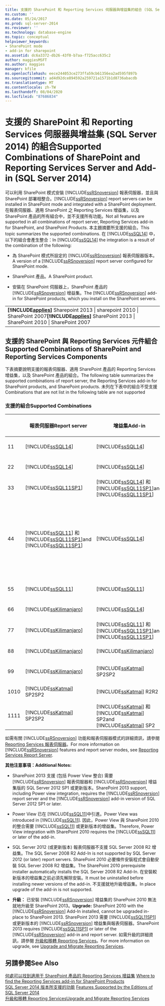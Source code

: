 ```yaml
---
title: 支援的 SharePoint 和 Reporting Services 伺服器與增益集的組合 (SQL Server 2014) |Microsoft Docs
ms.custom: ''
ms.date: 05/24/2017
ms.prod: sql-server-2014
ms.reviewer: ''
ms.technology: database-engine
ms.topic: conceptual
helpviewer_keywords:
- SharePoint mode
- add-in for sharepoint
ms.assetid: dc6a3372-db26-43f0-b7aa-f725acc635c2
author: maggiesMSFT
ms.author: maggies
manager: kfile
ms.openlocfilehash: eece244053ce273ffa59cb61356ea2ad595f897b
ms.sourcegitcommit: ad4d92dce894592a259721a1571b1d8736abacdb
ms.translationtype: MT
ms.contentlocale: zh-TW
ms.lasthandoff: 08/04/2020
ms.locfileid: "87686834"
---
```

# <a name="supported-combinations-of-sharepoint-and-reporting-services-server-and-add-in-sql-server-2014"></a><span data-ttu-id="3a041-102">支援的 SharePoint 和 Reporting Services 伺服器與增益集 (SQL Server 2014) 的組合</span><span class="sxs-lookup"><span data-stu-id="3a041-102">Supported Combinations of SharePoint and Reporting Services Server and Add-in (SQL Server 2014)</span></span>
  <span data-ttu-id="3a041-103">可以利用 SharePoint 模式安裝 [!INCLUDE[ssRSnoversion](../../includes/ssrsnoversion-md.md)] 報表伺服器，並且與 SharePoint 部署相整合。</span><span class="sxs-lookup"><span data-stu-id="3a041-103">[!INCLUDE[ssRSnoversion](../../includes/ssrsnoversion-md.md)] report servers can be installed in SharePoint mode and integrated with a SharePoint deployment.</span></span> <span data-ttu-id="3a041-104">在報表伺服器、適用 SharePoint 之 Reporting Services 增益集，以及 SharePoint 產品的所有組合中，並不支援所有功能。</span><span class="sxs-lookup"><span data-stu-id="3a041-104">Not all features are supported in all combinations of report server, Reporting Services add-in for SharePoint, and SharePoint Products.</span></span> <span data-ttu-id="3a041-105">本主題摘要所支援的組合。</span><span class="sxs-lookup"><span data-stu-id="3a041-105">This topic summarizes the supported combinations.</span></span> <span data-ttu-id="3a041-106">在 [!INCLUDE[ssSQL14](../../includes/sssql14-md.md)] 中，以下的組合會產生整合：</span><span class="sxs-lookup"><span data-stu-id="3a041-106">In [!INCLUDE[ssSQL14](../../includes/sssql14-md.md)] the integration is a result of the combination of the following:</span></span>  
  
-   <span data-ttu-id="3a041-107">為 SharePoint 模式所設定的 [!INCLUDE[ssRSnoversion](../../includes/ssrsnoversion-md.md)] 報表伺服器版本。</span><span class="sxs-lookup"><span data-stu-id="3a041-107">A version of a [!INCLUDE[ssRSnoversion](../../includes/ssrsnoversion-md.md)] report server configured for SharePoint mode.</span></span>  
  
-   <span data-ttu-id="3a041-108">SharePoint 產品。</span><span class="sxs-lookup"><span data-stu-id="3a041-108">A SharePoint product.</span></span>  
  
-   <span data-ttu-id="3a041-109">安裝在 SharePoint 伺服器上，SharePoint 產品的 [!INCLUDE[ssRSnoversion](../../includes/ssrsnoversion-md.md)] 增益集。</span><span class="sxs-lookup"><span data-stu-id="3a041-109">The [!INCLUDE[ssRSnoversion](../../includes/ssrsnoversion-md.md)] add-in for SharePoint products, which you install on the SharePoint servers.</span></span>  
  
||  
|-|  
|<span data-ttu-id="3a041-110">**[!INCLUDE[applies](../../includes/applies-md.md)]** Sharepoint 2013 &#124; sharepoint 2010 &#124; SharePoint 2007</span><span class="sxs-lookup"><span data-stu-id="3a041-110">**[!INCLUDE[applies](../../includes/applies-md.md)]**  SharePoint 2013 &#124; SharePoint 2010 &#124; SharePoint 2007</span></span>|  
  
## <a name="supported-combinations-of-sharepoint-and-reporting-services-components"></a><span data-ttu-id="3a041-111">支援的 SharePoint 與 Reporting Services 元件組合</span><span class="sxs-lookup"><span data-stu-id="3a041-111">Supported Combinations of SharePoint and Reporting Services Components</span></span>  
 <span data-ttu-id="3a041-112">下表摘要說明支援的報表伺服器、適用 SharePoint 產品的 Reporting Services 增益集，以及 SharePoint 產品的組合。</span><span class="sxs-lookup"><span data-stu-id="3a041-112">The following table summarizes the supported combinations of report server, the Reporting Services add-in for SharePoint products, and SharePoint products.</span></span> <span data-ttu-id="3a041-113">未列在下表中的組合不受支援</span><span class="sxs-lookup"><span data-stu-id="3a041-113">Combinations that are not list in the following table are not supported</span></span>  
  
### <a name="supported-combinations"></a><span data-ttu-id="3a041-114">支援的組合</span><span class="sxs-lookup"><span data-stu-id="3a041-114">Supported Combinations</span></span>  
  
||<span data-ttu-id="3a041-115">報表伺服器</span><span class="sxs-lookup"><span data-stu-id="3a041-115">Report server</span></span>|<span data-ttu-id="3a041-116">增益集</span><span class="sxs-lookup"><span data-stu-id="3a041-116">Add-in</span></span>|<span data-ttu-id="3a041-117">SharePoint 版本</span><span class="sxs-lookup"><span data-stu-id="3a041-117">SharePoint version</span></span>|<span data-ttu-id="3a041-118">支援</span><span class="sxs-lookup"><span data-stu-id="3a041-118">Supported</span></span>|  
|-|-------------------|-------------|------------------------|---------------|  
|<span data-ttu-id="3a041-119">1</span><span class="sxs-lookup"><span data-stu-id="3a041-119">1</span></span>|[!INCLUDE[ssSQL14](../../includes/sssql14-md.md)]|[!INCLUDE[ssSQL14](../../includes/sssql14-md.md)]|<span data-ttu-id="3a041-120">SharePoint 2013</span><span class="sxs-lookup"><span data-stu-id="3a041-120">SharePoint 2013</span></span>|<span data-ttu-id="3a041-121">是</span><span class="sxs-lookup"><span data-stu-id="3a041-121">Yes</span></span>|  
|<span data-ttu-id="3a041-122">2</span><span class="sxs-lookup"><span data-stu-id="3a041-122">2</span></span>|[!INCLUDE[ssSQL14](../../includes/sssql14-md.md)]|[!INCLUDE[ssSQL14](../../includes/sssql14-md.md)]|<span data-ttu-id="3a041-123">SharePoint 2010</span><span class="sxs-lookup"><span data-stu-id="3a041-123">SharePoint 2010</span></span>|<span data-ttu-id="3a041-124">是</span><span class="sxs-lookup"><span data-stu-id="3a041-124">Yes</span></span>|  
|<span data-ttu-id="3a041-125">3</span><span class="sxs-lookup"><span data-stu-id="3a041-125">3</span></span>|[!INCLUDE[ssSQL11SP1](../../includes/sssql11sp1-md.md)]|[!INCLUDE[ssSQL14](../../includes/sssql14-md.md)] <span data-ttu-id="3a041-126">和 [!INCLUDE[ssSQL11SP1](../../includes/sssql11sp1-md.md)]</span><span class="sxs-lookup"><span data-stu-id="3a041-126">and [!INCLUDE[ssSQL11SP1](../../includes/sssql11sp1-md.md)]</span></span>|<span data-ttu-id="3a041-127">SharePoint 2013</span><span class="sxs-lookup"><span data-stu-id="3a041-127">SharePoint 2013</span></span>|<span data-ttu-id="3a041-128">是</span><span class="sxs-lookup"><span data-stu-id="3a041-128">Yes</span></span>|  
|<span data-ttu-id="3a041-129">4</span><span class="sxs-lookup"><span data-stu-id="3a041-129">4</span></span>|[!INCLUDE[ssSQL11](../../includes/sssql11-md.md)] <span data-ttu-id="3a041-130">和 [!INCLUDE[ssSQL11SP1](../../includes/sssql11sp1-md.md)]</span><span class="sxs-lookup"><span data-stu-id="3a041-130">and [!INCLUDE[ssSQL11SP1](../../includes/sssql11sp1-md.md)]</span></span>|[!INCLUDE[ssSQL14](../../includes/sssql14-md.md)]|<span data-ttu-id="3a041-131">SharePoint 2010</span><span class="sxs-lookup"><span data-stu-id="3a041-131">SharePoint 2010</span></span>|<span data-ttu-id="3a041-132">是</span><span class="sxs-lookup"><span data-stu-id="3a041-132">Yes</span></span><br /><br /> <span data-ttu-id="3a041-133">例外狀況：Power View 整合不受支援。</span><span class="sxs-lookup"><span data-stu-id="3a041-133">Exception: Power view integration is not supported.</span></span>|  
|<span data-ttu-id="3a041-134">5</span><span class="sxs-lookup"><span data-stu-id="3a041-134">5</span></span>|[!INCLUDE[ssSQL11](../../includes/sssql11-md.md)]|[!INCLUDE[ssSQL11](../../includes/sssql11-md.md)]|<span data-ttu-id="3a041-135">SharePoint 2010</span><span class="sxs-lookup"><span data-stu-id="3a041-135">SharePoint 2010</span></span>|<span data-ttu-id="3a041-136">是</span><span class="sxs-lookup"><span data-stu-id="3a041-136">Yes</span></span>|  
|<span data-ttu-id="3a041-137">6</span><span class="sxs-lookup"><span data-stu-id="3a041-137">6</span></span>|[!INCLUDE[ssKilimanjaro](../../includes/sskilimanjaro-md.md)]|[!INCLUDE[ssSQL14](../../includes/sssql14-md.md)]|<span data-ttu-id="3a041-138">SharePoint 2010</span><span class="sxs-lookup"><span data-stu-id="3a041-138">SharePoint 2010</span></span>|<span data-ttu-id="3a041-139">是</span><span class="sxs-lookup"><span data-stu-id="3a041-139">Yes</span></span>|  
|<span data-ttu-id="3a041-140">7</span><span class="sxs-lookup"><span data-stu-id="3a041-140">7</span></span>|[!INCLUDE[ssKilimanjaro](../../includes/sskilimanjaro-md.md)]|[!INCLUDE[ssSQL11](../../includes/sssql11-md.md)] <span data-ttu-id="3a041-141">和 [!INCLUDE[ssSQL11SP1](../../includes/sssql11sp1-md.md)]</span><span class="sxs-lookup"><span data-stu-id="3a041-141">and [!INCLUDE[ssSQL11SP1](../../includes/sssql11sp1-md.md)]</span></span>|<span data-ttu-id="3a041-142">SharePoint 2010</span><span class="sxs-lookup"><span data-stu-id="3a041-142">SharePoint 2010</span></span>|<span data-ttu-id="3a041-143">是</span><span class="sxs-lookup"><span data-stu-id="3a041-143">Yes</span></span>|  
|<span data-ttu-id="3a041-144">8</span><span class="sxs-lookup"><span data-stu-id="3a041-144">8</span></span>|[!INCLUDE[ssKilimanjaro](../../includes/sskilimanjaro-md.md)]|[!INCLUDE[ssKilimanjaro](../../includes/sskilimanjaro-md.md)]|<span data-ttu-id="3a041-145">SharePoint 2010</span><span class="sxs-lookup"><span data-stu-id="3a041-145">SharePoint 2010</span></span>|<span data-ttu-id="3a041-146">是</span><span class="sxs-lookup"><span data-stu-id="3a041-146">Yes</span></span>|  
|<span data-ttu-id="3a041-147">9</span><span class="sxs-lookup"><span data-stu-id="3a041-147">9</span></span>|[!INCLUDE[ssKilimanjaro](../../includes/sskilimanjaro-md.md)]|[!INCLUDE[ssKatmai](../../includes/sskatmai-md.md)] <span data-ttu-id="3a041-148">SP2</span><span class="sxs-lookup"><span data-stu-id="3a041-148">SP2</span></span>|<span data-ttu-id="3a041-149">SharePoint 2007</span><span class="sxs-lookup"><span data-stu-id="3a041-149">SharePoint 2007</span></span>|<span data-ttu-id="3a041-150">是</span><span class="sxs-lookup"><span data-stu-id="3a041-150">Yes</span></span>|  
|<span data-ttu-id="3a041-151">10</span><span class="sxs-lookup"><span data-stu-id="3a041-151">10</span></span>|[!INCLUDE[ssKatmai](../../includes/sskatmai-md.md)] <span data-ttu-id="3a041-152">SP2</span><span class="sxs-lookup"><span data-stu-id="3a041-152">SP2</span></span>|[!INCLUDE[ssKatmai](../../includes/sskatmai-md.md)] <span data-ttu-id="3a041-153">R2</span><span class="sxs-lookup"><span data-stu-id="3a041-153">R2</span></span>|<span data-ttu-id="3a041-154">SharePoint 2010</span><span class="sxs-lookup"><span data-stu-id="3a041-154">SharePoint 2010</span></span>|<span data-ttu-id="3a041-155">是</span><span class="sxs-lookup"><span data-stu-id="3a041-155">Yes</span></span>|  
|<span data-ttu-id="3a041-156">11</span><span class="sxs-lookup"><span data-stu-id="3a041-156">11</span></span>|[!INCLUDE[ssKatmai](../../includes/sskatmai-md.md)] <span data-ttu-id="3a041-157">SP2</span><span class="sxs-lookup"><span data-stu-id="3a041-157">SP2</span></span>|[!INCLUDE[ssKatmai](../../includes/sskatmai-md.md)] <span data-ttu-id="3a041-158">和 [!INCLUDE[ssKatmai](../../includes/sskatmai-md.md)] SP2</span><span class="sxs-lookup"><span data-stu-id="3a041-158">and [!INCLUDE[ssKatmai](../../includes/sskatmai-md.md)] SP2</span></span>|<span data-ttu-id="3a041-159">SharePoint 2007</span><span class="sxs-lookup"><span data-stu-id="3a041-159">SharePoint 2007</span></span>|<span data-ttu-id="3a041-160">是</span><span class="sxs-lookup"><span data-stu-id="3a041-160">Yes</span></span>|  
  
 <span data-ttu-id="3a041-161">如需有關 [!INCLUDE[ssRSnoversion](../../includes/ssrsnoversion-md.md)] 功能和報表伺服器模式的詳細資訊，請參閱[Reporting Services 報表伺服器](../reporting-services-report-server.md)。</span><span class="sxs-lookup"><span data-stu-id="3a041-161">For more information on [!INCLUDE[ssRSnoversion](../../includes/ssrsnoversion-md.md)] features and report server modes, see [Reporting Services Report Server](../reporting-services-report-server.md).</span></span>  
  
 <span data-ttu-id="3a041-162">**其他注意事項：**</span><span class="sxs-lookup"><span data-stu-id="3a041-162">**Additional Notes:**</span></span>  
  
-   <span data-ttu-id="3a041-163">SharePoint 2013 支援 (包括 Power View 整合) 需要 [!INCLUDE[ssRSnoversion](../../includes/ssrsnoversion-md.md)] 報表伺服器和 [!INCLUDE[ssRSnoversion](../../includes/ssrsnoversion-md.md)] 增益集版的 SQL Server 2012 SP1 或更新版本。</span><span class="sxs-lookup"><span data-stu-id="3a041-163">SharePoint 2013 support, including Power view integration, requires the [!INCLUDE[ssRSnoversion](../../includes/ssrsnoversion-md.md)] report server and the [!INCLUDE[ssRSnoversion](../../includes/ssrsnoversion-md.md)] add-in version of SQL Server 2012 SP1 or later.</span></span>  
  
-   <span data-ttu-id="3a041-164">Power View 已在 [!INCLUDE[ssSQL11](../../includes/sssql11-md.md)]中引進。</span><span class="sxs-lookup"><span data-stu-id="3a041-164">Power View was introduced in [!INCLUDE[ssSQL11](../../includes/sssql11-md.md)].</span></span> <span data-ttu-id="3a041-165">因此，Power View 與 SharePoint 2010 的整合需要 [!INCLUDE[ssSQL11](../../includes/sssql11-md.md)] 或更新版本的增益集。</span><span class="sxs-lookup"><span data-stu-id="3a041-165">Therefore, Power View integration with SharePoint 2010 requires the [!INCLUDE[ssSQL11](../../includes/sssql11-md.md)] or later of the add-in.</span></span>  
  
-   <span data-ttu-id="3a041-166">SQL Server 2012 (或更新版本) 報表伺服器不支援 SQL Server 2008 R2 增益集。</span><span class="sxs-lookup"><span data-stu-id="3a041-166">The SQL Server 2008 R2 Add-In is not supported by SQL Server 2012 (or later) report servers.</span></span> <span data-ttu-id="3a041-167">SharePoint 2010 必要條件安裝程式會自動安裝 SQL Server 2008 R2 增益集。</span><span class="sxs-lookup"><span data-stu-id="3a041-167">The SharePoint 2010 prerequisite installer automatically installs the SQL Server 2008 R2 Add-In.</span></span> <span data-ttu-id="3a041-168">在安裝較新版本的增益集之前必須先解除安裝。</span><span class="sxs-lookup"><span data-stu-id="3a041-168">It must be uninstalled before installing newer versions of the add-in.</span></span> <span data-ttu-id="3a041-169">不支援就地升級增益集。</span><span class="sxs-lookup"><span data-stu-id="3a041-169">In place upgrade of the add-in is not supported.</span></span>  
  
-   <span data-ttu-id="3a041-170">**升級：** 已安裝 [!INCLUDE[ssRSnoversion](../../includes/ssrsnoversion-md.md)] 增益集的 SharePoint 2010 無法就地升級至 SharePoint 2013。</span><span class="sxs-lookup"><span data-stu-id="3a041-170">**Upgrade:** SharePoint 2010 with the [!INCLUDE[ssRSnoversion](../../includes/ssrsnoversion-md.md)] Add-In installed, cannot be upgraded in-place to SharePoint 2013.</span></span> <span data-ttu-id="3a041-171">SharePoint 2013 需要 [!INCLUDE[ssSQL11SP1](../../includes/sssql11sp1-md.md)] 或更新版本的 [!INCLUDE[ssRSnoversion](../../includes/ssrsnoversion-md.md)] 增益集與報表伺服器。</span><span class="sxs-lookup"><span data-stu-id="3a041-171">SharePoint 2013 requires [!INCLUDE[ssSQL11SP1](../../includes/sssql11sp1-md.md)] or later of the [!INCLUDE[ssRSnoversion](../../includes/ssrsnoversion-md.md)] add-in and report server.</span></span> <span data-ttu-id="3a041-172">如需升級的詳細資訊，請參閱 [升級和移轉 Reporting Services](upgrade-and-migrate-reporting-services.md)。</span><span class="sxs-lookup"><span data-stu-id="3a041-172">For more information on upgrade, see [Upgrade and Migrate Reporting Services](upgrade-and-migrate-reporting-services.md).</span></span>  
  
## <a name="see-also"></a><span data-ttu-id="3a041-173">另請參閱</span><span class="sxs-lookup"><span data-stu-id="3a041-173">See Also</span></span>  
 <span data-ttu-id="3a041-174">[何處可以找到適用于 SharePoint 產品的 Reporting Services 增益集](where-to-find-the-reporting-services-add-in-for-sharepoint-products.md) </span><span class="sxs-lookup"><span data-stu-id="3a041-174">[Where to find the Reporting Services add-in for SharePoint Products](where-to-find-the-reporting-services-add-in-for-sharepoint-products.md) </span></span>  
 <span data-ttu-id="3a041-175">[SQL Server 2014 版本所支援的功能](../../getting-started/features-supported-by-the-editions-of-sql-server-2014.md) </span><span class="sxs-lookup"><span data-stu-id="3a041-175">[Features Supported by the Editions of SQL Server 2014](../../getting-started/features-supported-by-the-editions-of-sql-server-2014.md) </span></span>  
 [<span data-ttu-id="3a041-176">升級和移轉 Reporting Services</span><span class="sxs-lookup"><span data-stu-id="3a041-176">Upgrade and Migrate Reporting Services</span></span>](upgrade-and-migrate-reporting-services.md)  
  
  
